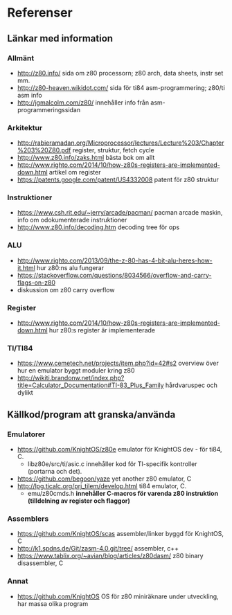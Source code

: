 # Referenser

## Länkar med information

### Allmänt
* http://z80.info/
    sida om z80 processorn; z80 arch, data sheets, instr set mm.
* http://z80-heaven.wikidot.com/
    sida för ti84 asm-programmering; z80/ti asm info
* http://jgmalcolm.com/z80/
    innehåller info från asm-programmeringssidan

### Arkitektur
* http://rabieramadan.org/Microprocessor/lectures/Lecture%203/Chapter%203%20Z80.pdf
    register, struktur, fetch cycle
* http://www.z80.info/zaks.html
    bästa bok om allt
* http://www.righto.com/2014/10/how-z80s-registers-are-implemented-down.html
    artikel om register
* https://patents.google.com/patent/US4332008
    patent för z80 struktur

### Instruktioner
* https://www.csh.rit.edu/~jerry/arcade/pacman/
    pacman arcade maskin, info om odokumenterade instruktioner
* http://www.z80.info/decoding.htm
    decoding tree för ops

### ALU
* http://www.righto.com/2013/09/the-z-80-has-4-bit-alu-heres-how-it.html
    hur z80:ns alu fungerar
* https://stackoverflow.com/questions/8034566/overflow-and-carry-flags-on-z80
* diskussion om z80 carry overflow

### Register
* http://www.righto.com/2014/10/how-z80s-registers-are-implemented-down.html
    hur z80:s register är implementerade

### TI/TI84
* https://www.cemetech.net/projects/item.php?id=42#s2
    overview över hur en emulator byggt moduler kring z80
* http://wikiti.brandonw.net/index.php?title=Calculator_Documentation#TI-83_Plus_Family
    hårdvaruspec och dylikt

## Källkod/program att granska/använda

### Emulatorer
* https://github.com/KnightOS/z80e
    emulator för KnightOS dev - för ti84, C. 
    * libz80e/src/ti/asic.c innehåller kod för TI-specifik kontroller (portarna
      och det).
* https://github.com/begoon/yaze
    yet another z80 emulator, C
* http://lpg.ticalc.org/prj_tilem/develop.html
    ti84 emulator, C. 
    * emu/z80cmds.h **innehåller C-macros för varenda z80 instruktion
      (tilldelning av register och flaggor)**

### Assemblers
* https://github.com/KnightOS/scas
    assembler/linker byggd för KnightOS, C
* http://k1.spdns.de/Git/zasm-4.0.git/tree/
    assembler, c++
* https://www.tablix.org/~avian/blog/articles/z80dasm/
    z80 binary disassembler, C

### Annat
* https://github.com/KnightOS
    OS för z80 miniräknare under utveckling, har massa olika program
